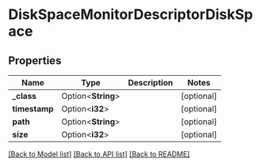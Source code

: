# DiskSpaceMonitorDescriptorDiskSpace

## Properties

Name | Type | Description | Notes
------------ | ------------- | ------------- | -------------
**_class** | Option<**String**> |  | [optional]
**timestamp** | Option<**i32**> |  | [optional]
**path** | Option<**String**> |  | [optional]
**size** | Option<**i32**> |  | [optional]

[[Back to Model list]](../README.md#documentation-for-models) [[Back to API list]](../README.md#documentation-for-api-endpoints) [[Back to README]](../README.md)


